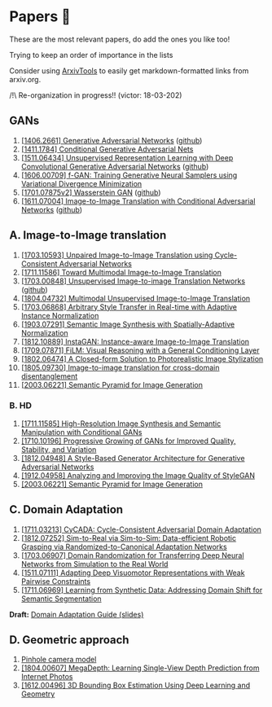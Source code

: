 # Papers 📜

These are the most relevant papers, do add the ones you like too!

Trying to keep an order of importance in the lists

Consider using [ArxivTools](https://github.com/vict0rsch/ArxivTools) to easily get markdown-formatted links from arxiv.org.

/!\ Re-organization in progress!! (victor: 18-03-202)

## GANs

1. [[1406.2661] Generative Adversarial Networks](https://arxiv.org/abs/1406.2661) ([github](https://github.com/goodfeli/adversarial))
2. [[1411.1784] Conditional Generative Adversarial Nets](https://arxiv.org/abs/1411.1784) 
3. [[1511.06434] Unsupervised Representation Learning with Deep Convolutional Generative Adversarial Networks](https://arxiv.org/abs/1511.06434) ([github](https://github.com/Newmu/dcgan_code))
4. [[1606.00709] f-GAN: Training Generative Neural Samplers using Variational Divergence Minimization](https://arxiv.org/abs/1606.00709) 
5. [[1701.07875v2] Wasserstein GAN](https://arxiv.org/abs/1701.07875v2) ([github](https://github.com/martinarjovsky/WassersteinGAN))
6. [[1611.07004] Image-to-Image Translation with Conditional Adversarial Networks](https://arxiv.org/abs/1611.07004) ([github](https://github.com/phillipi/pix2pix))


## A. Image-to-Image translation

1. [[1703.10593] Unpaired Image-to-Image Translation using Cycle-Consistent Adversarial Networks](https://arxiv.org/abs/1703.10593)
2. [[1711.11586] Toward Multimodal Image-to-Image Translation](https://arxiv.org/abs/1711.11586)
3. [[1703.00848] Unsupervised Image-to-image Translation Networks](https://arxiv.org/abs/1703.00848) ([github](https://github.com/mingyuliutw/UNIT))
4. [[1804.04732] Multimodal Unsupervised Image-to-Image Translation](https://arxiv.org/abs/1804.04732)
5. [[1703.06868] Arbitrary Style Transfer in Real-time with Adaptive Instance Normalization](https://arxiv.org/abs/1703.06868)
6. [[1903.07291] Semantic Image Synthesis with Spatially-Adaptive Normalization](https://arxiv.org/abs/1903.07291)
7. [[1812.10889] InstaGAN: Instance-aware Image-to-Image Translation](https://arxiv.org/abs/1812.10889)
8. [[1709.07871] FiLM: Visual Reasoning with a General Conditioning Layer](https://arxiv.org/abs/1709.07871)
9. [[1802.06474] A Closed-form Solution to Photorealistic Image Stylization](https://arxiv.org/abs/1802.06474)
10. [[1805.09730] Image-to-image translation for cross-domain disentanglement](https://arxiv.org/abs/1805.09730)
11. [[2003.06221] Semantic Pyramid for Image Generation](https://arxiv.org/abs/2003.06221)

### B. HD

1. [[1711.11585] High-Resolution Image Synthesis and Semantic Manipulation with Conditional GANs](https://arxiv.org/abs/1711.11585)
2. [[1710.10196] Progressive Growing of GANs for Improved Quality, Stability, and Variation](https://arxiv.org/abs/1710.10196)
3. [[1812.04948] A Style-Based Generator Architecture for Generative Adversarial Networks](https://arxiv.org/abs/1812.04948)
4. [[1912.04958] Analyzing and Improving the Image Quality of StyleGAN](https://arxiv.org/abs/1912.04958)
5. [[2003.06221] Semantic Pyramid for Image Generation](https://arxiv.org/abs/2003.06221)


## C. Domain Adaptation

1. [[1711.03213] CyCADA: Cycle-Consistent Adversarial Domain Adaptation](https://arxiv.org/abs/1711.03213)
2. [[1812.07252] Sim-to-Real via Sim-to-Sim: Data-efficient Robotic Grasping via Randomized-to-Canonical Adaptation Networks](https://arxiv.org/abs/1812.07252)
3. [[1703.06907] Domain Randomization for Transferring Deep Neural Networks from Simulation to the Real World](https://arxiv.org/abs/1703.06907)
4. [[1511.07111] Adapting Deep Visuomotor Representations with Weak Pairwise Constraints](https://arxiv.org/abs/1511.07111)
5. [[1711.06969] Learning from Synthetic Data: Addressing Domain Shift for Semantic Segmentation](https://arxiv.org/abs/1711.06969)

**Draft:** [Domain Adaptation Guide (slides)](https://docs.google.com/presentation/d/17R1xWwadtpLDj1IGUMOZhw4WfKuIRwzfgvqBNEVdeMY/edit?usp=sharing)

## D. Geometric approach

1. [Pinhole camera model](https://en.wikipedia.org/wiki/Pinhole_camera_model)
2. [[1804.00607] MegaDepth: Learning Single-View Depth Prediction from Internet Photos](https://arxiv.org/abs/1804.00607)
3. [[1612.00496] 3D Bounding Box Estimation Using Deep Learning and Geometry](https://arxiv.org/abs/1612.00496)

